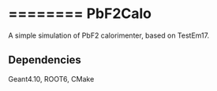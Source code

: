 ========
PbF2Calo
========

A simple simulation of PbF2 calorimenter, based on TestEm17.


Dependencies
------------

Geant4.10, ROOT6, CMake


